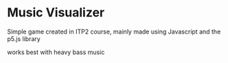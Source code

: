 # Music Visualizer
Simple game created in ITP2 course, mainly made using Javascript and the p5.js library

works best with heavy bass music
